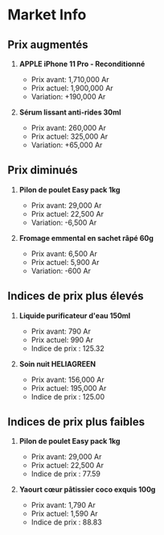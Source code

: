 # Market Info

## Prix augmentés

1. **APPLE iPhone 11 Pro
                                                  - Reconditionné**
   - Prix avant: 1,710,000 Ar
   - Prix actuel: 1,900,000 Ar
   - Variation: +190,000 Ar

2. **Sérum lissant anti-rides 30ml**
   - Prix avant: 260,000 Ar
   - Prix actuel: 325,000 Ar
   - Variation: +65,000 Ar

## Prix diminués

1. **Pilon de poulet Easy pack 1kg**
   - Prix avant: 29,000 Ar
   - Prix actuel: 22,500 Ar
   - Variation: -6,500 Ar

2. **Fromage emmental en sachet râpé 60g**
   - Prix avant: 6,500 Ar
   - Prix actuel: 5,900 Ar
   - Variation: -600 Ar

## Indices de prix plus élevés

1. **Liquide purificateur d'eau 150ml**
   - Prix avant: 790 Ar
   - Prix actuel: 990 Ar
   - Indice de prix : 125.32

2. **Soin nuit HELIAGREEN**
   - Prix avant: 156,000 Ar
   - Prix actuel: 195,000 Ar
   - Indice de prix : 125.00

## Indices de prix plus faibles

1. **Pilon de poulet Easy pack 1kg**
   - Prix avant: 29,000 Ar
   - Prix actuel: 22,500 Ar
   - Indice de prix : 77.59

2. **Yaourt cœur pâtissier coco exquis 100g**
   - Prix avant: 1,790 Ar
   - Prix actuel: 1,590 Ar
   - Indice de prix : 88.83

